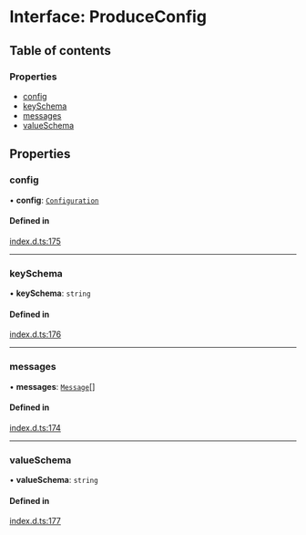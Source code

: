 # Interface: ProduceConfig

## Table of contents

### Properties

- [config](ProduceConfig.md#config)
- [keySchema](ProduceConfig.md#keyschema)
- [messages](ProduceConfig.md#messages)
- [valueSchema](ProduceConfig.md#valueschema)

## Properties

### config

• **config**: [`Configuration`](Configuration.md)

#### Defined in

[index.d.ts:175](https://github.com/mostafa/xk6-kafka/blob/1eb698c/index.d.ts#L175)

___

### keySchema

• **keySchema**: `string`

#### Defined in

[index.d.ts:176](https://github.com/mostafa/xk6-kafka/blob/1eb698c/index.d.ts#L176)

___

### messages

• **messages**: [`Message`](Message.md)[]

#### Defined in

[index.d.ts:174](https://github.com/mostafa/xk6-kafka/blob/1eb698c/index.d.ts#L174)

___

### valueSchema

• **valueSchema**: `string`

#### Defined in

[index.d.ts:177](https://github.com/mostafa/xk6-kafka/blob/1eb698c/index.d.ts#L177)
